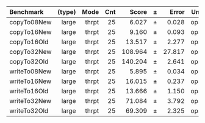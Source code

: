 Benchmark | (type) | Mode | Cnt | Score | ± | Error | Units
:---------|-------:|-----:|----:|------:|---|------:|-----:
copyTo08New | large | thrpt | 25 | 6.027 | ± | 0.028 | ops/s
copyTo16New | large | thrpt | 25 | 9.160 | ± | 0.093 | ops/s
copyTo16Old | large | thrpt | 25 | 13.517 | ± | 2.277 | ops/s
copyTo32New | large | thrpt | 25 | 108.964 | ± | 27.817 | ops/s
copyTo32Old | large | thrpt | 25 | 140.204 | ± | 2.641 | ops/s
writeTo08New | large | thrpt | 25 | 5.895 | ± | 0.034 | ops/s
writeTo16New | large | thrpt | 25 | 16.015 | ± | 0.237 | ops/s
writeTo16Old | large | thrpt | 25 | 13.666 | ± | 1.150 | ops/s
writeTo32New | large | thrpt | 25 | 71.084 | ± | 3.792 | ops/s
writeTo32Old | large | thrpt | 25 | 69.309 | ± | 2.325 | ops/s
